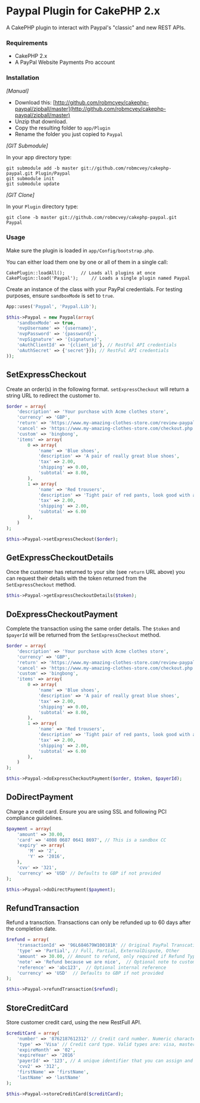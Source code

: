 # Paypal Plugin for CakePHP 2.x

A CakePHP plugin to interact with Paypal's "classic" and new REST APIs.

### Requirements

* CakePHP 2.x
* A PayPal Website Payments Pro account

### Installation

_[Manual]_

* Download this: [http://github.com/robmcvey/cakephp-paypal/zipball/master](http://github.com/robmcvey/cakephp-paypal/zipball/master)
* Unzip that download.
* Copy the resulting folder to `app/Plugin`
* Rename the folder you just copied to `Paypal`

_[GIT Submodule]_

In your app directory type:

```shell
git submodule add -b master git://github.com/robmcvey/cakephp-paypal.git Plugin/Paypal
git submodule init
git submodule update
```

_[GIT Clone]_

In your `Plugin` directory type:

```shell
git clone -b master git://github.com/robmcvey/cakephp-paypal.git Paypal
```

### Usage

Make sure the plugin is loaded in `app/Config/bootstrap.php`.

You can either load them one by one or all of them in a single call:

```
CakePlugin::loadAll(); 		// Loads all plugins at once
CakePlugin::load('Paypal'); 	// Loads a single plugin named Paypal
```

Create an instance of the class with your PayPal credentials. For testing purposes, ensure `sandboxMode` is set to `true`.

```php
App::uses('Paypal', 'Paypal.Lib');

$this->Paypal = new Paypal(array(
	'sandboxMode' => true,
	'nvpUsername' => '{username}',
	'nvpPassword' => '{password}',
	'nvpSignature' => '{signature}',
	'oAuthClientId' => '{client_id'}, // RestFul API credentials
	'oAuthSecret' => {'secret'})); // RestFul API credentials
));
```

## SetExpressCheckout

Create an order(s) in the following format. `setExpressCheckout` will return a string URL to redirect the customer to.

```php
$order = array(
	'description' => 'Your purchase with Acme clothes store',
	'currency' => 'GBP',
	'return' => 'https://www.my-amazing-clothes-store.com/review-paypal.php',
	'cancel' => 'https://www.my-amazing-clothes-store.com/checkout.php',
	'custom' => 'bingbong',
	'items' => array(
		0 => array(
			'name' => 'Blue shoes',
			'description' => 'A pair of really great blue shoes',
			'tax' => 2.00,
			'shipping' => 0.00,
			'subtotal' => 8.00,
		),
		1 => array(
			'name' => 'Red trousers',
			'description' => 'Tight pair of red pants, look good with a hat.',
			'tax' => 2.00,
			'shipping' => 2.00,
			'subtotal' => 6.00
		),
	)
);

$this->Paypal->setExpressCheckout($order);
```

## GetExpressCheckoutDetails

Once the customer has returned to your site (see `return` URL above) you can request their details with the token returned from the `SetExpressCheckout` method.

```php
$this->Paypal->getExpressCheckoutDetails($token);
```

## DoExpressCheckoutPayment

Complete the transaction using the same order details. The `$token` and `$payerId` will be returned from the `SetExpressCheckout` method.

```php
$order = array(
	'description' => 'Your purchase with Acme clothes store',
	'currency' => 'GBP',
	'return' => 'https://www.my-amazing-clothes-store.com/review-paypal.php',
	'cancel' => 'https://www.my-amazing-clothes-store.com/checkout.php',
	'custom' => 'bingbong',
	'items' => array(
		0 => array(
			'name' => 'Blue shoes',
			'description' => 'A pair of really great blue shoes',
			'tax' => 2.00,
			'shipping' => 0.00,
			'subtotal' => 8.00,
		),
		1 => array(
			'name' => 'Red trousers',
			'description' => 'Tight pair of red pants, look good with a hat.',
			'tax' => 2.00,
			'shipping' => 2.00,
			'subtotal' => 6.00
		),
	)
);

$this->Paypal->doExpressCheckoutPayment($order, $token, $payerId);
```

## DoDirectPayment

Charge a credit card. Ensure you are using SSL and following PCI compliance guidelines.

```php
$payment = array(
	'amount' => 30.00,
	'card' => '4008 0687 0641 8697', // This is a sandbox CC
	'expiry' => array(
		'M' => '2',
		'Y' => '2016',
	),
	'cvv' => '321',
	'currency' => 'USD' // Defaults to GBP if not provided
);

$this->Paypal->doDirectPayment($payment);
```

## RefundTransaction

Refund a transction. Transactions can only be refunded up to 60 days after the completion date.

```php
$refund = array(
	'transactionId' => '96L684679W100181R' // Original PayPal Transcation ID
	'type' => 'Partial', // Full, Partial, ExternalDispute, Other
	'amount' => 30.00, // Amount to refund, only required if Refund Type is Partial, ExternalDispute, Other
	'note' => 'Refund because we are nice',  // Optional note to customer
	'reference' => 'abc123',  // Optional internal reference
	'currency' => 'USD'  // Defaults to GBP if not provided
);

$this->Paypal->refundTransaction($refund);
```

## StoreCreditCard

Store customer credit card, using the new RestFull API.

```php
$creditCard = array(
	'number' => '8762187612312' // Credit card number. Numeric characters only with no spaces or punctuation.
	'type' => 'Visa' // Credit card type. Valid types are: visa, mastercard, discover, amex
	'expireMonth' => '02',
	'expireYear' => '2016'
	'payerId' => '123', // A unique identifier that you can assign and track when storing a credit card or using a stored credit card.
	'cvv2' => '312',
	'firstName' => 'firstName',
	'lastName' => 'lastName'
);

$this->Paypal->storeCreditCard($creditCard);
```
